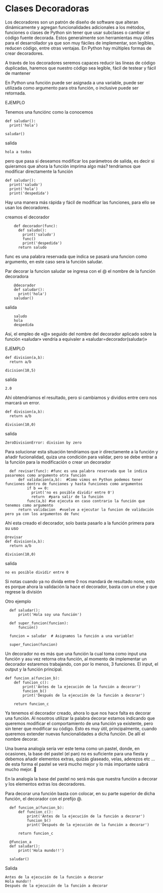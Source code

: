# Clases Decoradoras
Los decoradores son un patrón de diseño de software que alteran
dinámicamente y agregan funcionalidades adicionales a los métodos, funciones
o clases de Python sin tener que usar subclases o cambiar el código fuente
decorada.
Estos generalmente son herramientas muy útiles para el desarrollador ya que
son muy fáciles de implementar, son legibles, reducen código, entre otras
ventajas. En Python hay múltiples formas de crear decoradores.

A través de los decoradores seremos capaces reducir las líneas de código duplicadas, haremos que nuestro código sea legible, fácil de testear y fácil de mantener

En Python una función puede ser asignada a una variable, puede ser utilizada como argumento para otra función, o inclusive puede ser retornada. 

EJEMPLO

Tenemos una funciónc como la conocemos

    def saludar():
      print('hola')

    saludar()

salida

    hola a todos
    
pero que pasa si deseamos modificar los parámetros de salida, es decir si quieramos que ahora la función imprima algo más? tendriamos que modificar directamente la función

    def saludar():
      print('saludo')
      print('hola')
      print('despedida')

Hay una manera más rápida y fácil de modificar las funciones, para ello se usan los decoradores.

creamos el decorador

        def decorador(func):
          def saludo():
            print('saludo')
            func()
            print('despedida')
          return saludo

func es una palabra reservada que indica se pasará una funcion como argumento, en este caso sera la función saludar.

Par decorar la funcion saludar se ingresa con el @ el nombre de la función decoradora

        @decorador
        def saludar():
          print('hola')
        saludar()

salida

        saludo
        hola
        despedida
        
  Así, el empleo de «@» seguido del nombre del decorador aplicado sobre la función «saludar» vendría a equivaler a «saludar=decorador(saludar)»
        
 EJEMPLO

    def division(a,b):
      return a/b

    dicision(10,5)

salida

    2.0
    
Ahí obtendriamos el resultado, pero si cambiamos y dividios entre cero nos marcará un error.

    def division(a,b):
      return a/b

    division(10,0)

salida

    ZeroDivisionError: division by zero
    
Para solucionar esta situación tendriamos que ir directamente a la función y añadir fucionalidad, quiza una condición para validar, pero se debe entrar a la función para la modificación
o crear un decorador 

      def revisar(func): #func es una palabra reservada que le indica pasaremos como argumento otra función
          def validacion(a,b):  #Como vimos en Python podemos tener funciones dentro de funciones y hasta funciones como argumentos
              if b == 0:
                print('no es posible dividir entre 0')
                return  #para salir de la función
              func(a,b) #se ejecuta en caso contrario la función que tenemos como argumento
          return validacion  #vuelve a ejecutar la funcion de validación pero ya con los argumentos de func


Ahí esta creado el decorador, solo basta pasarlo a la función primera para su uso

    @revisar
    def division(a,b):
      return a/b

    division(10,0)
    
salida

    no es posible dividir entre 0
    
Si notas cuando ya no divida entre 0 nos mandará de resultado none, esto es porque ahora la validación la hace el decorador, basta con un else y que regrese la división
    
Otro ejemplo


      def saludar(): 
          print('Hola soy una función') 

      def super_funcion(funcion): 
          funcion() 

      funcion = saludar  # Asignamos la función a una variable!

      super_funcion(funcion)  
      
Un decorador no es más que una función la cual toma como input una función y asu vez retorna otra función, al momento de implementar un decorador estaremos trabajando, con por lo menos, 3 funciones. El input, el output y la función principal. 

    def funcion_a(funcion_b):
        def funcion_c():
            print('Antes de la ejecución de la función a decorar')
            funcion_b()
            print('Después de la ejecución de la función a decorar')

        return funcion_c
        
Ya tenemos el decorador creado, ahora lo que nos hace falta es decorar una función. Al nosotros utilizar la palabra decorar estamos indicando que queremos modificar el comportamiento de una función ya existente, pero sin tener que modificar su código. Esto es muy útil, principalmente, cuando queremos extender nuevas funcionalidades a dicha función. De allí el nombre decorar.

Una buena analogía sería ver este tema como un pastel, donde, en ocasiones, la base del pastel (el pan) no es suficiente para una fiesta y debemos añadir elementos extras, quizás glaseado, velas, aderezos etc ... de esta forma el pastel se verá mucho mejor y lo más importante sabrá mucho mejor. 🎂

En la analogía la base del pastel no será más que nuestra función a decorar y los elementos extras los decoradores.

Para decorar una función basta con colocar, en su parte superior de dicha función, el decorador con el prefijo @.


      def funcion_a(funcion_b):
          def funcion_c():
              print('Antes de la ejecución de la función a decorar')
              funcion_b()
              print('Después de la ejecución de la función a decorar')

          return funcion_c

      @funcion_a
      def saludar():
          print('Hola mundo!!')

      saludar()
      
 Salida
 
    Antes de la ejecución de la función a decorar
    Hola mundo!!
    Después de la ejecución de la función a decorar
